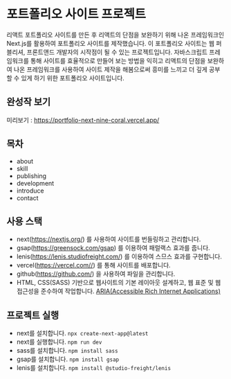 # 포트폴리오 사이트 프로젝트

리액트 포트폴리오 사이트를 만든 후 리액트의 단점을 보완하기 위해 나온 프레임워크인 Next.js를 활용하여
포트폴리오 사이트를 제작했습니다. 이 포트폴리오 사이트는 웹 퍼블리셔, 프론트앤드 개발자의 시작점이 될 수 있는 프로젝트입니다.
자바스크립트 프레임워크를 통해 사이트를 효율적으로 만들어 보는 방법을 익히고 리액트의 단점을 보완하여 나온 프레임워크를 사용하여
사이트 제작을 해봄으로써 흥미를 느끼고 더 깊게 공부할 수 있게 하기 위한 포트폴리오 사이트입니다.

## 완성작 보기 
미리보기 : https://portfolio-next-nine-coral.vercel.app/

## 목차
- about
- skill
- publishing
- development
- introduce
- contact

## 사용 스택
- next(https://nextjs.org/) 를 사용하여 사이트를 번들링하고 관리합니다.
- gsap(https://greensock.com/gsap) 를 이용하여 패럴랙스 효과를 줍니다.
- lenis(https://lenis.studiofreight.com/) 를 이용하여 스므스 효과를 구현합니다.
- vercel(https://vercel.com//) 를 통해 사이트를 배포합니다.
- github(https://github.com/) 을 사용하여 파일을 관리합니다.
- HTML, CSS(SASS) 기반으로 웹사이트의 기본 레이아웃 설계하고, 웹 표준 및 웹 접근성을 준수하여 작업합니다. [ARIA(Accessible Rich Internet Applications)](https://developer.mozilla.org/en-US/docs/Web/Accessibility/ARIA/Roles)

## 프로젝트 실행
- next를 설치합니다. `npx create-next-app@latest`
- next를 실행합니다. `npm run dev`
- sass를 설치합니다. `npm install sass`
- gsap를 설치합니다. `npm install gsap`
- lenis를 설치합니다. `npm install @studio-freight/lenis`
